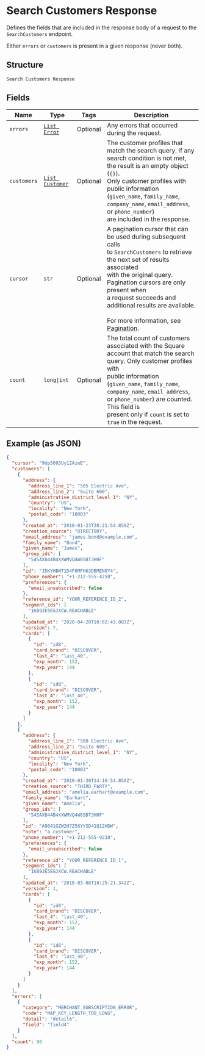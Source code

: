 
# Search Customers Response

Defines the fields that are included in the response body of
a request to the `SearchCustomers` endpoint.

Either `errors` or `customers` is present in a given response (never both).

## Structure

`Search Customers Response`

## Fields

| Name | Type | Tags | Description |
|  --- | --- | --- | --- |
| `errors` | [`List Error`](../../doc/models/error.md) | Optional | Any errors that occurred during the request. |
| `customers` | [`List Customer`](../../doc/models/customer.md) | Optional | The customer profiles that match the search query. If any search condition is not met, the result is an empty object (`{}`).<br>Only customer profiles with public information (`given_name`, `family_name`, `company_name`, `email_address`, or `phone_number`)<br>are included in the response. |
| `cursor` | `str` | Optional | A pagination cursor that can be used during subsequent calls<br>to `SearchCustomers` to retrieve the next set of results associated<br>with the original query. Pagination cursors are only present when<br>a request succeeds and additional results are available.<br><br>For more information, see [Pagination](https://developer.squareup.com/docs/build-basics/common-api-patterns/pagination). |
| `count` | `long\|int` | Optional | The total count of customers associated with the Square account that match the search query. Only customer profiles with<br>public information (`given_name`, `family_name`, `company_name`, `email_address`, or `phone_number`) are counted. This field is<br>present only if `count` is set to `true` in the request. |

## Example (as JSON)

```json
{
  "cursor": "9dpS093Uy12AzeE",
  "customers": [
    {
      "address": {
        "address_line_1": "505 Electric Ave",
        "address_line_2": "Suite 600",
        "administrative_district_level_1": "NY",
        "country": "US",
        "locality": "New York",
        "postal_code": "10003"
      },
      "created_at": "2018-01-23T20:21:54.859Z",
      "creation_source": "DIRECTORY",
      "email_address": "james.bond@example.com",
      "family_name": "Bond",
      "given_name": "James",
      "group_ids": [
        "545AXB44B4XXWMVQ4W8SBT3HHF"
      ],
      "id": "JDKYHBWT1D4F8MFH63DBMEN8Y4",
      "phone_number": "+1-212-555-4250",
      "preferences": {
        "email_unsubscribed": false
      },
      "reference_id": "YOUR_REFERENCE_ID_2",
      "segment_ids": [
        "1KB9JE5EGJXCW.REACHABLE"
      ],
      "updated_at": "2020-04-20T10:02:43.083Z",
      "version": 7,
      "cards": [
        {
          "id": "id8",
          "card_brand": "DISCOVER",
          "last_4": "last_40",
          "exp_month": 152,
          "exp_year": 144
        },
        {
          "id": "id8",
          "card_brand": "DISCOVER",
          "last_4": "last_40",
          "exp_month": 152,
          "exp_year": 144
        }
      ]
    },
    {
      "address": {
        "address_line_1": "500 Electric Ave",
        "address_line_2": "Suite 600",
        "administrative_district_level_1": "NY",
        "country": "US",
        "locality": "New York",
        "postal_code": "10003"
      },
      "created_at": "2018-01-30T14:10:54.859Z",
      "creation_source": "THIRD_PARTY",
      "email_address": "amelia.earhart@example.com",
      "family_name": "Earhart",
      "given_name": "Amelia",
      "group_ids": [
        "545AXB44B4XXWMVQ4W8SBT3HHF"
      ],
      "id": "A9641GZW2H7Z56YYSD41Q12HDW",
      "note": "a customer",
      "phone_number": "+1-212-555-9238",
      "preferences": {
        "email_unsubscribed": false
      },
      "reference_id": "YOUR_REFERENCE_ID_1",
      "segment_ids": [
        "1KB9JE5EGJXCW.REACHABLE"
      ],
      "updated_at": "2018-03-08T18:25:21.342Z",
      "version": 1,
      "cards": [
        {
          "id": "id8",
          "card_brand": "DISCOVER",
          "last_4": "last_40",
          "exp_month": 152,
          "exp_year": 144
        },
        {
          "id": "id8",
          "card_brand": "DISCOVER",
          "last_4": "last_40",
          "exp_month": 152,
          "exp_year": 144
        }
      ]
    }
  ],
  "errors": [
    {
      "category": "MERCHANT_SUBSCRIPTION_ERROR",
      "code": "MAP_KEY_LENGTH_TOO_LONG",
      "detail": "detail6",
      "field": "field4"
    }
  ],
  "count": 90
}
```

